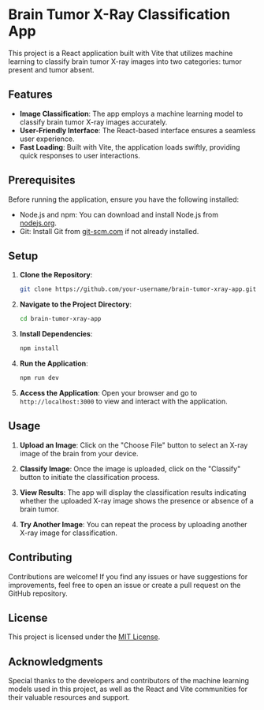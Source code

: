 # Brain Tumor X-Ray Classification App

This project is a React application built with Vite that utilizes machine learning to classify brain tumor X-ray images into two categories: tumor present and tumor absent. 


## Features

- **Image Classification**: The app employs a machine learning model to classify brain tumor X-ray images accurately.
- **User-Friendly Interface**: The React-based interface ensures a seamless user experience.
- **Fast Loading**: Built with Vite, the application loads swiftly, providing quick responses to user interactions.

## Prerequisites

Before running the application, ensure you have the following installed:

- Node.js and npm: You can download and install Node.js from [nodejs.org](https://nodejs.org/).
- Git: Install Git from [git-scm.com](https://git-scm.com/) if not already installed.

## Setup

1. **Clone the Repository**: 
    ```bash
    git clone https://github.com/your-username/brain-tumor-xray-app.git
    ```

2. **Navigate to the Project Directory**:
    ```bash
    cd brain-tumor-xray-app
    ```

3. **Install Dependencies**:
    ```bash
    npm install
    ```

4. **Run the Application**:
    ```bash
    npm run dev
    ```

5. **Access the Application**:
   Open your browser and go to `http://localhost:3000` to view and interact with the application.

## Usage

1. **Upload an Image**: Click on the "Choose File" button to select an X-ray image of the brain from your device.

2. **Classify Image**: Once the image is uploaded, click on the "Classify" button to initiate the classification process.

3. **View Results**: The app will display the classification results indicating whether the uploaded X-ray image shows the presence or absence of a brain tumor.

4. **Try Another Image**: You can repeat the process by uploading another X-ray image for classification.

## Contributing

Contributions are welcome! If you find any issues or have suggestions for improvements, feel free to open an issue or create a pull request on the GitHub repository.

## License

This project is licensed under the [MIT License](LICENSE).

## Acknowledgments

Special thanks to the developers and contributors of the machine learning models used in this project, as well as the React and Vite communities for their valuable resources and support.
